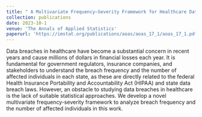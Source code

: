 ```yaml
---
title: " A Multivariate Frequency–Severity Framework for Healthcare Data Breaches"
collection: publications
date: 2023-10-1
venue: 'The Annals of Applied Statistics'
paperurl: 'https://imstat.org/publications/aoas/aoas_17_1/aoas_17_1.pdf#page=38'
---
```

Data breaches in healthcare have become a substantial concern in recent
years and cause millions of dollars in financial losses each year. It is fundamental for government regulators, insurance companies, and stakeholders to
understand the breach frequency and the number of affected individuals in
each state, as these are directly related to the federal Health Insurance Portability and Accountability Act (HIPAA) and state data breach laws. However,
an obstacle to studying data breaches in healthcare is the lack of suitable
statistical approaches. We develop a novel multivariate frequency-severity
framework to analyze breach frequency and the number of affected individuals in this work.
